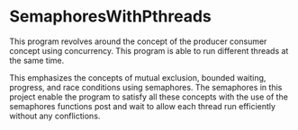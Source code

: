 # SemaphoresWithPthreads
This program revolves around the concept of the producer consumer concept using concurrency. This program is able to run different threads at the same time. 

This emphasizes the concepts of mutual exclusion, bounded waiting, progress, and race conditions using semaphores. The semaphores in this project enable the program to satisfy all these concepts with the use of the semaphores functions post and wait to allow each thread run efficiently without any conflictions.
